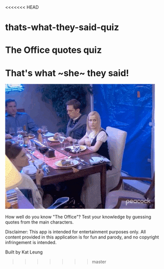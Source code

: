 <<<<<<< HEAD
# thats-what-they-said-quiz
The Office quotes quiz
=======
# That's what ~she~ they said!

![michael scott screaming "that's what she said!"](./src/images/thats-what-she-said.gif)

How well do you know "The Office"? Test your knowledge by guessing quotes from the main characters.

Disclaimer: This app is intended for entertainment purposes only. All content provided in this application is for fun and parody, and no copyright infringement is intended.

Built by Kat Leung
>>>>>>> master
